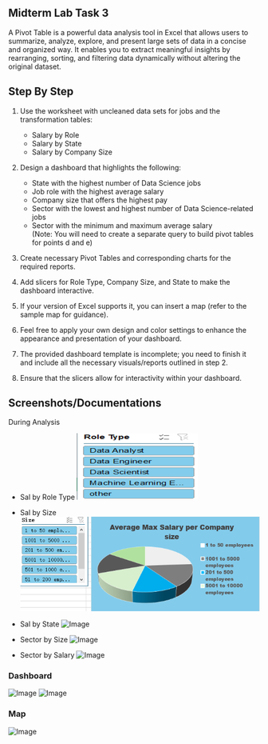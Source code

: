 ## Midterm Lab Task 3

 A Pivot Table is a powerful data analysis tool in Excel that allows users to summarize, analyze, explore, and present large sets of data in a concise and organized way. It enables you to extract meaningful insights by rearranging, sorting, and filtering data dynamically without altering the original dataset.

## Step By Step

1. Use the worksheet with uncleaned data sets for jobs and the transformation tables:  
   - Salary by Role  
   - Salary by State  
   - Salary by Company Size

2. Design a dashboard that highlights the following:  
   - State with the highest number of Data Science jobs  
   - Job role with the highest average salary  
   - Company size that offers the highest pay  
   - Sector with the lowest and highest number of Data Science-related jobs  
   - Sector with the minimum and maximum average salary  
     (Note: You will need to create a separate query to build pivot tables for points d and e)

3. Create necessary Pivot Tables and corresponding charts for the required reports.

4. Add slicers for Role Type, Company Size, and State to make the dashboard interactive.

5. If your version of Excel supports it, you can insert a map (refer to the sample map for guidance).

6. Feel free to apply your own design and color settings to enhance the appearance and presentation of your dashboard.

7. The provided dashboard template is incomplete; you need to finish it and include all the necessary visuals/reports outlined in step 2.

8. Ensure that the slicers allow for interactivity within your dashboard.

## Screenshots/Documentations

During Analysis
- Sal by Role Type
![Image](https://github.com/justine09902/Lab-Task-3/blob/main/Images/ROLE%20TYPE.PNG)

- Sal by Size
![Image](https://github.com/justine09902/Lab-Task-3/blob/main/Images/SIZE.PNG)
  
- Sal by State
![Image]()

- Sector by Size 
![Image]()
- Sector by Salary
![Image]()
### Dashboard 
![Image]()
![Image]()

### Map 
![Image]()


